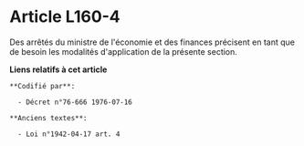 # Article L160-4

Des arrêtés du ministre de l'économie et des finances précisent en tant que de besoin les modalités d'application de la
présente section.

**Liens relatifs à cet article**

	**Codifié par**:

	  - Décret n°76-666 1976-07-16

	**Anciens textes**:

	  - Loi n°1942-04-17 art. 4
